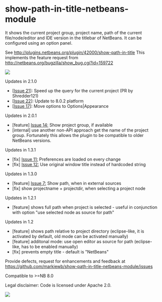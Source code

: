 show-path-in-title-netbeans-module
==================================

It shows the current project group, project name, path of the current file/node/editor and IDE version in the titlebar of NetBeans.
It can be configured using an option panel.

See <a href="http://plugins.netbeans.org/plugin/42000/show-path-in-title">http://plugins.netbeans.org/plugin/42000/show-path-in-title</a>
This implements the feature request from <a href="http://netbeans.org/bugzilla/show_bug.cgi?id=159722">http://netbeans.org/bugzilla/show_bug.cgi?id=159722</a>

<img src="https://raw.githubusercontent.com/markiewb/show-path-in-title-netbeans-module/master/src/test/resources/example.png">

<p>
Updates in 2.1.0
<ul>
<li>[<a href="https://github.com/markiewb/show-path-in-title-netbeans-module/pull/21">Issue  21</a>]: Speed up the query for the current project (PR by Shredder121)</li>
<li>[<a href="https://github.com/markiewb/show-path-in-title-netbeans-module/issues/22">Issue  22</a>]: Update to 8.0.2 platform</li>
<li>[<a href="https://github.com/markiewb/show-path-in-title-netbeans-module/issues/17">Issue  17</a>]: Move options to Options|Appearance</li>

</ul>

Updates in 2.0.1
<ul>
<li>[feature] <a href="http://code.google.com/p/show-path-in-title-netbeans-module/issues/detail?id=14">Issue 14:</a> Show project group, if available</li>
<li>[internal] use another non-API approach get the name of the project group. Fortunately this allows the plugin to be compatible to older NetBeans versions.</li>
</ul>

Updates in 1.3.1
<ul>
<li>[fix] <a href="http://code.google.com/p/show-path-in-title-netbeans-module/issues/detail?id=11">Issue 11:</a> Preferences are loaded on every change</li>
<li>[fix] <a href="http://code.google.com/p/show-path-in-title-netbeans-module/issues/detail?id=12">Issue 12:</a> Use original window title instead of hardcoded string</li>
</ul>

Updates in 1.3.0
<ul>
<li>[feature] <a href="http://code.google.com/p/show-path-in-title-netbeans-module/issues/detail?id=7">Issue 7:</a> Show path, when in external sources</li>
<li>[fix] show projectname + projectdir, when selecting a project node</li>
</ul>

Updates in 1.2.1
<ul>
<li>[feature] shows full path when project is selected - useful in conjunction with option "use selected node as source for path"</li>
</ul>

Updates in 1.2
<ul>
<li>[feature] shows path relative to project directory (eclipse-like, it is activated by default, old mode can be activated manually)</li>
<li>[feature] additonal mode: use open editor as source for path (eclipse-like, has to be enabled manually)</li>
<li>[fix] prevents empty title - default is "NetBeans"</li>
</ul>
</p>
<p>Provide defects, request for enhancements and feedback at <a href="https://github.com/markiewb/show-path-in-title-netbeans-module/issues">https://github.com/markiewb/show-path-in-title-netbeans-module/issues</a></p>
<p>Compatible to >=NB 8.0</p>
<p>Legal disclaimer: Code is licensed under Apache 2.0.</p>
<p>
<a href="https://www.paypal.com/cgi-bin/webscr?cmd=_s-xclick&hosted_button_id=K4CMP92RZELE2"><img src="https://www.paypalobjects.com/en_US/i/btn/btn_donate_SM.gif" border="0"></a>
</p>